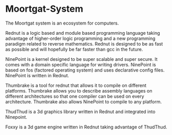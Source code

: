 # Moortgat-System
The Moortgat system is an ecosystem for computers.

Rednut is a logic based and module based programming language taking advantage of higher-order logic programming and a new programming paradigm related to reverse mathematics. Rednut is designed to be as fast as possible and will hopefully be far faster than gcc in the future.

NinePoint is a kernel designed to be super scalable and super secure. It comes with a domain specific language for writing drivers. NinePoint is based on fos (factored operating system) and uses declarative config files. NinePoint is written in Rednut.

Thumbrake is a tool for rednut that allows it to compile on different platforms. Thumbrake allows you to describe assembly languages on different architectures so that one compiler can be used on every architecture. Thumbrake also allows NinePoint to compile to any platform.

ThudThud is a 3d graphics library written in Rednut and integrated into Ninepoint.

Foxxy is a 3d game engine written in Rednut taking advantage of ThudThud.
